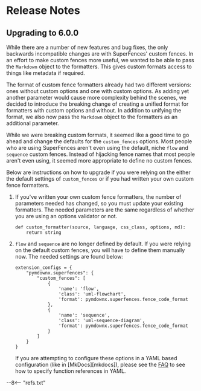 # Release Notes

## Upgrading to 6.0.0

While there are a number of new features and bug fixes, the only backwards incompatible changes are with SuperFences' custom fences. In an effort to make custom fences more useful, we wanted to be able to pass the `Markdown` object to the formatters. This gives custom formats access to things like metadata if required.

The format of custom fence formatters already had two different versions: ones without custom options and one with custom options. As adding yet another parameter would cause more complexity behind the scenes, we decided to introduce the breaking change of creating a unified format for formatters with custom options and without. In addition to unifying the format, we also now pass the `Markdown` object to the formatters as an additional parameter.

While we were breaking custom formats, it seemed like a good time to go ahead and change the defaults for the `custom_fences` options. Most people who are using SuperFences aren't even using the default, niche `flow` and `sequence` custom fences. Instead of hijacking fence names that most people aren't even using, it seemed more appropriate to define no custom fences.

Below are instructions on how to upgrade if you were relying on the either the default settings of `custom_fences` or if you had written your own custom fence formatters.

1. If you've written your own custom fence formatters, the number of parameters needed has changed, so you must update your existing formatters.  The needed parameters are the same regardless of whether you are using an options validator or not.

    ```py3
    def custom_formatter(source, language, css_class, options, md):
        return string
    ```

2. `flow` and `sequence` are no longer defined by default. If you were relying on the default custom fences, you will have to define them manually now. The needed settings are found below:

    ```py3
    extension_configs = {
        "pymdownx.superfences": {
            "custom_fences": [
                {
                    'name': 'flow',
                    'class': 'uml-flowchart',
                    'format': pymdownx.superfences.fence_code_format
                },
                {
                    'name': 'sequence',
                    'class': 'uml-sequence-diagram',
                    'format': pymdownx.superfences.fence_code_format
                }
            ]
        }
    }
    ```

    If you are attempting to configure these options in a YAML based configuration (like in [MkDocs][mkdocs]), please see the [FAQ](faq.md#function-references-in-yaml) to see how to specify function references in YAML.

--8<-- "refs.txt"

